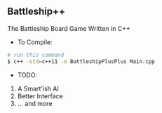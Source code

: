 ## Battleship++
The Battleship Board Game Written in C++

* To Compile:
```sh
# run this command
$ c++ -std=c++11 -o BattleshipPlusPlus Main.cpp
```

* TODO:
1. A Smart'ish AI
2. Better Interface
3. ... and more

